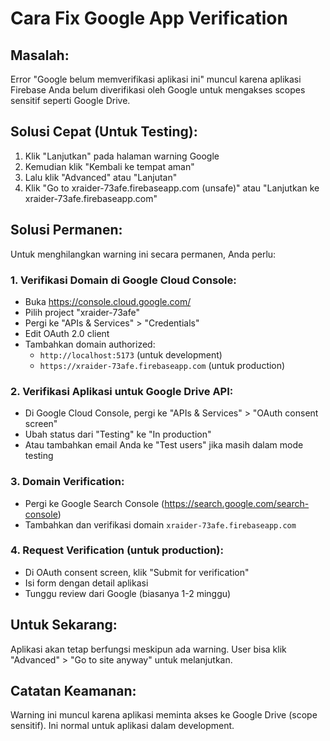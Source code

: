 # Cara Fix Google App Verification

## Masalah:
Error "Google belum memverifikasi aplikasi ini" muncul karena aplikasi Firebase Anda belum diverifikasi oleh Google untuk mengakses scopes sensitif seperti Google Drive.

## Solusi Cepat (Untuk Testing):
1. Klik "Lanjutkan" pada halaman warning Google
2. Kemudian klik "Kembali ke tempat aman" 
3. Lalu klik "Advanced" atau "Lanjutan" 
4. Klik "Go to xraider-73afe.firebaseapp.com (unsafe)" atau "Lanjutkan ke xraider-73afe.firebaseapp.com"

## Solusi Permanen:
Untuk menghilangkan warning ini secara permanen, Anda perlu:

### 1. Verifikasi Domain di Google Cloud Console:
- Buka https://console.cloud.google.com/
- Pilih project "xraider-73afe"
- Pergi ke "APIs & Services" > "Credentials"
- Edit OAuth 2.0 client
- Tambahkan domain authorized:
  - `http://localhost:5173` (untuk development)
  - `https://xraider-73afe.firebaseapp.com` (untuk production)

### 2. Verifikasi Aplikasi untuk Google Drive API:
- Di Google Cloud Console, pergi ke "APIs & Services" > "OAuth consent screen"
- Ubah status dari "Testing" ke "In production"
- Atau tambahkan email Anda ke "Test users" jika masih dalam mode testing

### 3. Domain Verification:
- Pergi ke Google Search Console (https://search.google.com/search-console)
- Tambahkan dan verifikasi domain `xraider-73afe.firebaseapp.com`

### 4. Request Verification (untuk production):
- Di OAuth consent screen, klik "Submit for verification"
- Isi form dengan detail aplikasi
- Tunggu review dari Google (biasanya 1-2 minggu)

## Untuk Sekarang:
Aplikasi akan tetap berfungsi meskipun ada warning. User bisa klik "Advanced" > "Go to site anyway" untuk melanjutkan.

## Catatan Keamanan:
Warning ini muncul karena aplikasi meminta akses ke Google Drive (scope sensitif). Ini normal untuk aplikasi dalam development.
